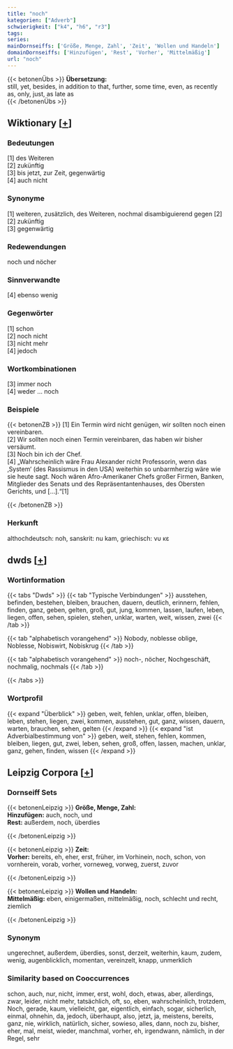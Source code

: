 ```yaml
---
title: "noch"
kategorien: ["Adverb"]
schwierigkeit: ["k4", "h6", "r3"]
tags:
series:
mainDornseiffs: ['Größe, Menge, Zahl', 'Zeit', 'Wollen und Handeln']
domainDornseiffs: ['Hinzufügen', 'Rest', 'Vorher', 'Mittelmäßig']
url: "noch"
---
```


{{< betonenÜbs >}}
**Übersetzung:**  
still, yet, besides, in addition to that, further, some time, even, as recently as, only, just, as late as  
{{< /betonenÜbs >}}

## Wiktionary [[+](https://de.wiktionary.org/wiki/noch)]

### Bedeutungen
[1] des Weiteren  
[2] zukünftig  
[3] bis jetzt, zur Zeit, gegenwärtig  
[4] auch nicht  

### Synonyme
[1] weiteren, zusätzlich, des Weiteren, nochmal disambiguierend gegen [2]  
[2] zukünftig  
[3] gegenwärtig  

### Redewendungen
noch und nöcher  

### Sinnverwandte
[4] ebenso wenig  

### Gegenwörter
[1] schon  
[2] noch nicht  
[3] nicht mehr  
[4] jedoch  

### Wortkombinationen
[3] immer noch  
[4] weder … noch  

### Beispiele
{{< betonenZB >}}
[1] Ein Termin wird nicht genügen, wir sollten noch einen vereinbaren.  
[2] Wir sollten noch einen Termin vereinbaren, das haben wir bisher versäumt.  
[3] Noch bin ich der Chef.  
[4] „Wahrscheinlich wäre Frau Alexander nicht Professorin, wenn das ‚System‘ (des Rassismus in den USA) weiterhin so unbarmherzig wäre wie sie heute sagt. Noch wären Afro-Amerikaner Chefs großer Firmen, Banken, Mitglieder des Senats und des Repräsentantenhauses, des Obersten Gerichts, und […].“[1]  

{{< /betonenZB >}}
### Herkunft
althochdeutsch:  noh, sanskrit: nu kam, griechisch: νυ κε  



## dwds [[+](https://www.dwds.de/wb/noch)]

### Wortinformation
{{< tabs "Dwds" >}}
{{< tab "Typische Verbindungen" >}}
ausstehen, befinden, bestehen, bleiben, brauchen, dauern, deutlich, erinnern, fehlen, finden, ganz, geben, gelten, groß, gut, jung, kommen, lassen, laufen, leben, liegen, offen, sehen, spielen, stehen, unklar, warten, weit, wissen, zwei
{{< /tab >}}

{{< tab "alphabetisch vorangehend" >}}
Nobody, noblesse oblige, Noblesse, Nobiswirt, Nobiskrug
{{< /tab >}}

{{< tab "alphabetisch vorangehend" >}}
noch-, nöcher, Nochgeschäft, nochmalig, nochmals
{{< /tab >}}

{{< /tabs >}}

### Wortprofil
{{< expand "Überblick" >}} geben, weit, fehlen, unklar, offen, bleiben, leben, stehen, liegen, zwei, kommen, ausstehen, gut, ganz, wissen, dauern, warten, brauchen, sehen, gelten {{< /expand >}}
{{< expand "ist Adverbialbestimmung von" >}} geben, weit, stehen, fehlen, kommen, bleiben, liegen, gut, zwei, leben, sehen, groß, offen, lassen, machen, unklar, ganz, gehen, finden, wissen {{< /expand >}}

## Leipzig Corpora [[+](https://corpora.uni-leipzig.de/en/res?word=noch&corpusId=deu_newscrawl-public_2018)]

### Dornseiff Sets
{{< betonenLeipzig >}}
**Größe, Menge, Zahl:**  
**Hinzufügen:** auch, noch, und  
**Rest:** außerdem, noch, überdies  

{{< /betonenLeipzig >}}


{{< betonenLeipzig >}}
**Zeit:**  
**Vorher:** bereits, eh, eher, erst, früher, im Vorhinein, noch, schon, von vornherein, vorab, vorher, vorneweg, vorweg, zuerst, zuvor  

{{< /betonenLeipzig >}}


{{< betonenLeipzig >}}
**Wollen und Handeln:**  
**Mittelmäßig:** eben, einigermaßen, mittelmäßig, noch, schlecht und recht, ziemlich  

{{< /betonenLeipzig >}}

### Synonym
ungerechnet, außerdem, überdies, sonst, derzeit, weiterhin, kaum, zudem, wenig, augenblicklich, momentan, vereinzelt, knapp, unmerklich


### Similarity based on Cooccurrences
schon, auch, nur, nicht, immer, erst, wohl, doch, etwas, aber, allerdings, zwar, leider, nicht mehr, tatsächlich, oft, so, eben, wahrscheinlich, trotzdem, Noch, gerade, kaum, vielleicht, gar, eigentlich, einfach, sogar, sicherlich, einmal, ohnehin, da, jedoch, überhaupt, also, jetzt, ja, meistens, bereits, ganz, nie, wirklich, natürlich, sicher, sowieso, alles, dann, noch zu, bisher, eher, mal, meist, wieder, manchmal, vorher, eh, irgendwann, nämlich, in der Regel, sehr

